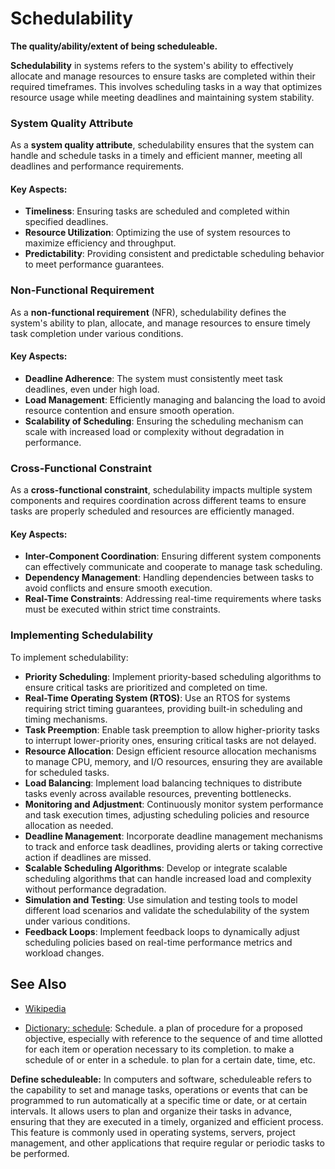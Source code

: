 # Schedulability

**The quality/ability/extent of being scheduleable.**

<span data-chatgpt-prompt="schedulability + template">

**Schedulability** in systems refers to the system's ability to effectively allocate and manage resources to ensure tasks are completed within their required timeframes. This involves scheduling tasks in a way that optimizes resource usage while meeting deadlines and maintaining system stability.

### System Quality Attribute

As a **system quality attribute**, schedulability ensures that the system can handle and schedule tasks in a timely and efficient manner, meeting all deadlines and performance requirements.

#### Key Aspects:
- **Timeliness**: Ensuring tasks are scheduled and completed within specified deadlines.
- **Resource Utilization**: Optimizing the use of system resources to maximize efficiency and throughput.
- **Predictability**: Providing consistent and predictable scheduling behavior to meet performance guarantees.

### Non-Functional Requirement

As a **non-functional requirement** (NFR), schedulability defines the system's ability to plan, allocate, and manage resources to ensure timely task completion under various conditions.

#### Key Aspects:
- **Deadline Adherence**: The system must consistently meet task deadlines, even under high load.
- **Load Management**: Efficiently managing and balancing the load to avoid resource contention and ensure smooth operation.
- **Scalability of Scheduling**: Ensuring the scheduling mechanism can scale with increased load or complexity without degradation in performance.

### Cross-Functional Constraint

As a **cross-functional constraint**, schedulability impacts multiple system components and requires coordination across different teams to ensure tasks are properly scheduled and resources are efficiently managed.

#### Key Aspects:
- **Inter-Component Coordination**: Ensuring different system components can effectively communicate and cooperate to manage task scheduling.
- **Dependency Management**: Handling dependencies between tasks to avoid conflicts and ensure smooth execution.
- **Real-Time Constraints**: Addressing real-time requirements where tasks must be executed within strict time constraints.

### Implementing Schedulability

To implement schedulability:
- **Priority Scheduling**: Implement priority-based scheduling algorithms to ensure critical tasks are prioritized and completed on time.
- **Real-Time Operating System (RTOS)**: Use an RTOS for systems requiring strict timing guarantees, providing built-in scheduling and timing mechanisms.
- **Task Preemption**: Enable task preemption to allow higher-priority tasks to interrupt lower-priority ones, ensuring critical tasks are not delayed.
- **Resource Allocation**: Design efficient resource allocation mechanisms to manage CPU, memory, and I/O resources, ensuring they are available for scheduled tasks.
- **Load Balancing**: Implement load balancing techniques to distribute tasks evenly across available resources, preventing bottlenecks.
- **Monitoring and Adjustment**: Continuously monitor system performance and task execution times, adjusting scheduling policies and resource allocation as needed.
- **Deadline Management**: Incorporate deadline management mechanisms to track and enforce task deadlines, providing alerts or taking corrective action if deadlines are missed.
- **Scalable Scheduling Algorithms**: Develop or integrate scalable scheduling algorithms that can handle increased load and complexity without performance degradation.
- **Simulation and Testing**: Use simulation and testing tools to model different load scenarios and validate the schedulability of the system under various conditions.
- **Feedback Loops**: Implement feedback loops to dynamically adjust scheduling policies based on real-time performance metrics and workload changes.

</span>

## See Also

* [Wikipedia](TODO)

* [Dictionary: schedule](https://www.dictionary.com/browse/schedule): Schedule. a plan of procedure for a proposed objective, especially with reference to the sequence of and time allotted for each item or operation necessary to its completion. to make a schedule of or enter in a schedule.
to plan for a certain date, time, etc.

**Define scheduleable:** <span data-chatgpt-prompt="define scheduleable (computers and software)">In computers and software, scheduleable refers to the capability to set and manage tasks, operations or events that can be programmed to run automatically at a specific time or date, or at certain intervals. It allows users to plan and organize their tasks in advance, ensuring that they are executed in a timely, organized and efficient process. This feature is commonly used in operating systems, servers, project management, and other applications that require regular or periodic tasks to be performed.</span>

